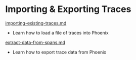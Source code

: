 # Importing & Exporting Traces

[importing-existing-traces.md](importing-existing-traces.md "mention")

* Learn how to load a file of traces into Phoenix

[extract-data-from-spans.md](extract-data-from-spans.md "mention")

* Learn how to export trace data from Phoenix
